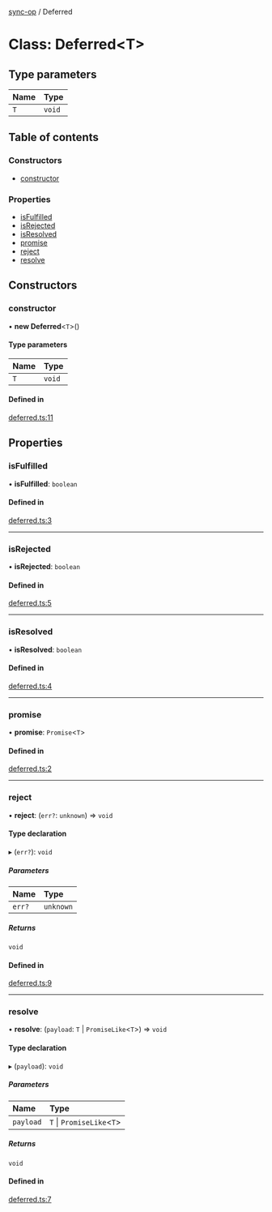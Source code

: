 [sync-op](../README.md) / Deferred

# Class: Deferred<T\>

## Type parameters

| Name | Type |
| :------ | :------ |
| `T` | `void` |

## Table of contents

### Constructors

- [constructor](Deferred.md#constructor)

### Properties

- [isFulfilled](Deferred.md#isfulfilled)
- [isRejected](Deferred.md#isrejected)
- [isResolved](Deferred.md#isresolved)
- [promise](Deferred.md#promise)
- [reject](Deferred.md#reject)
- [resolve](Deferred.md#resolve)

## Constructors

### constructor

• **new Deferred**<`T`\>()

#### Type parameters

| Name | Type |
| :------ | :------ |
| `T` | `void` |

#### Defined in

[deferred.ts:11](https://github.com/dhcmrlchtdj/sync-op/blob/b976202/src/deferred.ts#L11)

## Properties

### isFulfilled

• **isFulfilled**: `boolean`

#### Defined in

[deferred.ts:3](https://github.com/dhcmrlchtdj/sync-op/blob/b976202/src/deferred.ts#L3)

___

### isRejected

• **isRejected**: `boolean`

#### Defined in

[deferred.ts:5](https://github.com/dhcmrlchtdj/sync-op/blob/b976202/src/deferred.ts#L5)

___

### isResolved

• **isResolved**: `boolean`

#### Defined in

[deferred.ts:4](https://github.com/dhcmrlchtdj/sync-op/blob/b976202/src/deferred.ts#L4)

___

### promise

• **promise**: `Promise`<`T`\>

#### Defined in

[deferred.ts:2](https://github.com/dhcmrlchtdj/sync-op/blob/b976202/src/deferred.ts#L2)

___

### reject

• **reject**: (`err?`: `unknown`) => `void`

#### Type declaration

▸ (`err?`): `void`

##### Parameters

| Name | Type |
| :------ | :------ |
| `err?` | `unknown` |

##### Returns

`void`

#### Defined in

[deferred.ts:9](https://github.com/dhcmrlchtdj/sync-op/blob/b976202/src/deferred.ts#L9)

___

### resolve

• **resolve**: (`payload`: `T` \| `PromiseLike`<`T`\>) => `void`

#### Type declaration

▸ (`payload`): `void`

##### Parameters

| Name | Type |
| :------ | :------ |
| `payload` | `T` \| `PromiseLike`<`T`\> |

##### Returns

`void`

#### Defined in

[deferred.ts:7](https://github.com/dhcmrlchtdj/sync-op/blob/b976202/src/deferred.ts#L7)
